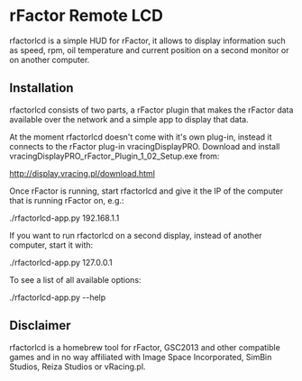 rFactor Remote LCD
==================

rfactorlcd is a simple HUD for rFactor, it allows to display
information such as speed, rpm, oil temperature and current position
on a second monitor or on another computer.


Installation
------------

rfactorlcd consists of two parts, a rFactor plugin that makes the
rFactor data available over the network and a simple app to display
that data.

At the moment rfactorlcd doesn't come with it's own plug-in, instead
it connects to the rFactor plug-in vracingDisplayPRO. Download and
install vracingDisplayPRO_rFactor_Plugin_1_02_Setup.exe from:

http://display.vracing.pl/download.html

Once rFactor is running, start rfactorlcd and give it the IP of the
computer that is running rFactor on, e.g.:

./rfactorlcd-app.py 192.168.1.1

If you want to run rfactorlcd on a second display, instead of another
computer, start it with:

./rfactorlcd-app.py 127.0.0.1

To see a list of all available options:

./rfactorlcd-app.py --help


Disclaimer
----------

rfactorlcd is a homebrew tool for rFactor, GSC2013 and other
compatible games and in no way affiliated with Image Space
Incorporated, SimBin Studios, Reiza Studios or vRacing.pl.
